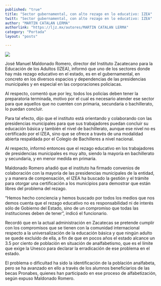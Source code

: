 ```yaml
---
published: "true"
title: "Sector gubernamental, con alto rezago en lo educativo: IZEA"
twitt: "Sector gubernamental, con alto rezago en lo educativo: IZEA"
author: "MARTIN CATALAN LERMA"
authorlink: "https://ljz.mx/autores/MARTIN CATALAN LERMA"
category: "Portada"
layout: "posts"

---
```


![](http://i.imgur.com/jHglpV7m.jpg)



José Manuel Maldonado Romero, director del Instituto Zacatecano para la
Educación de los Adultos (IZEA), informó que uno de los sectores donde hay
más rezago educativo en el estado, es en el gubernamental, en concreto en
los diversos espacios y dependencias de las presidencias municipales y en
especial en las corporaciones policiacas.

Al respecto, comentó que por ley, todos los policías deben tener la
preparatoria terminada, motivo por el cual es necesario atender ese sector
para que aquellos que no cuenten con primaria, secundaria o bachillerato,
lo puedan concluir.

Para tal efecto, dijo que el instituto está orientando y colaborando con
las presidencias municipales para que sus trabajadores puedan concluir su
educación básica y también el nivel de bachillerato, aunque ese nivel no es
certificado por el IZEA, sino que se ofrece a través de una modalidad
abierta respaldada por el Colegio de Bachilleres a nivel nacional.

Al respecto, informó entonces que el rezago educativo en los trabajadores
de presidencias municipales es muy alto, siendo la mayoría en bachillerato
y secundaria, y en menor medida en primaria.

Maldonado Romero añadió que el instituto ha firmado convenios de
colaboración con la mayoría de las presidencias municipales de la entidad,
y a manera de compensación, el IZEA ha buscado la gestión y el trámite para
otorgar una certificación a los municipios para demostrar que están libres
del problema del rezago.

“Hemos hecho conciencia y hemos buscado por todos los medios que nos demos
cuenta que el rezago educativo no es responsabilidad ni de interés sólo de
Gobierno del Estado, sino de un compromiso que todas las instituciones
deben de tener”, indicó el funcionario.

Recordó que en la actual administración en Zacatecas se pretende cumplir
 con los compromisos que se tienen con la comunidad internacional respecto
a la universalización de la educación básica y que ningún adulto se quede
excluido de ella, a fin de que en pocos años el estado alcance un 3.5 por
ciento de población en situación de analfabetismo, que es el límite que
exige la Unesco para declarar la erradicación de ese problema en el estado.

El problema o dificultad ha sido la identificación de la población
analfabeta, pero se ha avanzado en ello a través de los alumnos
beneficiarios de las becas Pronabes, quienes han participado en ese proceso
de alfabetización, según expuso Maldonado Romero.

